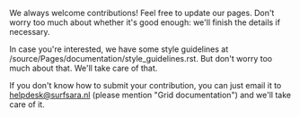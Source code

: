 We always welcome contributions! Feel free to update our pages. Don't worry too much about whether it's good enough: we'll finish the details if necessary.

In case you're interested, we have some style guidelines at /source/Pages/documentation/style_guidelines.rst. But don't worry too much about that. We'll take care of that.

If you don't know how to submit your contribution, you can just email it to helpdesk@surfsara.nl (please mention "Grid documentation") and we'll take care of it.

